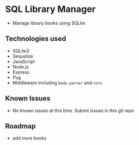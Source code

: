 # SQL Library Manager

* Manage library books using SQLite 


## Technologies used

* SQLite3
* Sequelize
* JavaScript
* Node.js
* Express
* Pug
* Middleware including ```body-parser``` and ```cors```

## Known Issues
* No known issues at this time. Submit issues in this git repo

## Roadmap
* add more books